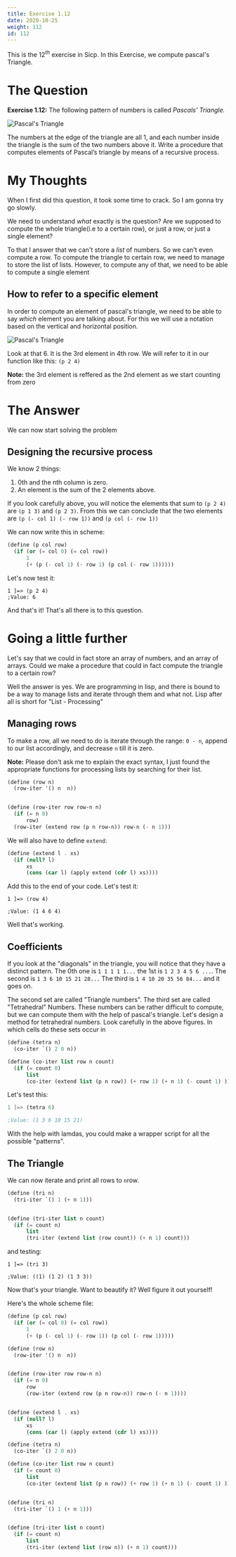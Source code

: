```yaml
---
title: Exercise 1.12
date: 2020-10-25
weight: 112
id: 112
---
```


This is the $12^{th}$ exercise in Sicp. In this Exercise,
we compute pascal's Triangle. 

# The Question

**Exercise 1.12:** The following pattern of numbers is called *Pascals' Triangle.*

![Pascal's Triangle ](p-tri.gif)

The numbers at the edge of the triangle are all 1, and each number
inside the triangle is the sum of the two numbers above it. Write
a procedure that computes elements of Pascal’s triangle by means
of a recursive process.

# My Thoughts

When I first did this question, it took some time
to crack. So I am gonna try go slowly.

We need to understand *what* exactly is the question? Are we supposed 
to compute the whole triangle(i.e to a certain row), or just a row, or just a single element?

To that I answer that we can't store a *list* of numbers. So we can't even
compute a row. To compute the triangle to certain row, we need to manage
to store the list of lists. However, to compute any of that, we need to be 
able to compute a single element

## How to refer to a specific element

In order to compute an element of pascal's triangle, we need
to be able to say *which* element you are talking about. For
this we will use a notation based on the vertical and horizontal position.

![Pascal's Triangle](p-tri-r.gif)

Look at that 6. It is the 3rd element in 4th row.
We will refer to it in our function like this:
`(p 2 4)`

**Note:** the 3rd element is reffered as the 
2nd element as we start counting from zero

# The Answer

We can now start solving the problem

## Designing the recursive process

We know 2 things:
    
1. 0th and the nth column is zero.
2. An element is the sum of the 2 elements above.

If you look carefully above, you will notice
the elements that sum to `(p 2 4)` are `(p 1 3)` 
and `(p 2 3)`. From this we can conclude that
the two elements are `(p (- col 1) (- row 1))` and
`(p col (- row 1))`

We can now write this in scheme:

```scheme
(define (p col row)
  (if (or (= col 0) (= col row))
      1
      (+ (p (- col 1) (- row 1) (p col (- row 1))))))
```

Let's now test it:

```
1 ]=> (p 2 4)
;Value: 6
```

And that's it! That's all there is to this question.

# Going a little further

Let's say that we could in fact store an array of
numbers, and an array of arrays. Could we make a procedure
that could in fact compute the triangle to a certain row?

Well the answer is yes. We are programming in lisp, and there 
is bound to be a way to manage lists and iterate through them
and what not. Lisp after all is short for "List - Processing"

## Managing rows

To make a row, all we need to do is iterate through the range:
`0 - n`, append to our list accordingly, and decrease `n` till it
is zero.

**Note:** Please don't ask me to explain
the exact syntax, I just found the appropriate functions
for processing lists by searching for their list.

```scheme
(define (row n)
  (row-iter '() n  n))


(define (row-iter row row-n n)
  (if (= n 0)
      row)
  (row-iter (extend row (p n row-n)) row-n (- n 1)))
```

We will also have to define `extend`:

```scheme
(define (extend l . xs)
  (if (null? l)
      xs
      (cons (car l) (apply extend (cdr l) xs))))
```

Add this to the end of your code. Let's test it:

```
1 ]=> (row 4)

;Value: (1 4 6 4)
```

Well that's working.

## Coefficients

If you look at the "diagonals" in the triangle, you will notice that
they have a distinct pattern. The 0th one is `1 1 1 1 1...`
the 1st is `1 2 3 4 5 6 ...`. The second is `1 3 6 10 15 21 28...`
The third is `1 4 10 20 35 56 84...` and it goes on.

The second set are called "Triangle numbers". The third set are called
"Tetrahedral" Numbers. These numbers can be rather difficult to compute,
but we can compute them with the help of pascal's triangle. Let's design a method
for tetrahedral numbers. Look carefully in the above figures. In which cells do these
sets occur in

```scheme
(define (tetra n)
  (co-iter `() 2 0 n))

(define (co-iter list row n count)
  (if (= count 0)
      list
      (co-iter (extend list (p n row)) (+ row 1) (+ n 1) (- count 1) )))
```

Let's test this:

```scheme
1 ]=> (tetra 6)

;Value: (1 3 6 10 15 21)
```

With the help with lamdas, you could make a wrapper script
for all the possible "patterns".

## The Triangle

We can now iterate and print all rows to `n`row.

```scheme
(define (tri n)
  (tri-iter `() 1 (+ n 1)))


(define (tri-iter list n count)
  (if (= count n)
      list
      (tri-iter (extend list (row count)) (+ n 1) count)))
```

and testing:

```
1 ]=> (tri 3)

;Value: ((1) (1 2) (1 3 3))
```

Now that's your triangle. Want to beautify it? Well figure it out yourself!

Here's the whole scheme file:

```scheme
(define (p col row)
  (if (or (= col 0) (= col row))
      1
      (+ (p (- col 1) (- row 1)) (p col (- row 1)))))

(define (row n)
  (row-iter '() n  n))


(define (row-iter row row-n n)
  (if (= n 0)
      row
      (row-iter (extend row (p n row-n)) row-n (- n 1))))


(define (extend l . xs)
  (if (null? l)
      xs
      (cons (car l) (apply extend (cdr l) xs))))

(define (tetra n)
  (co-iter `() 2 0 n))

(define (co-iter list row n count)
  (if (= count 0)
      list
      (co-iter (extend list (p n row)) (+ row 1) (+ n 1) (- count 1) )))


(define (tri n)
  (tri-iter `() 1 (+ n 1)))


(define (tri-iter list n count)
  (if (= count n)
      list
      (tri-iter (extend list (row n)) (+ n 1) count)))
```
